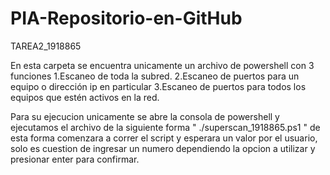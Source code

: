 # PIA-Repositorio-en-GitHub
TAREA2_1918865

En esta carpeta se encuentra unicamente un archivo de powershell con 3 funciones
1.Escaneo de toda la subred.
2.Escaneo de puertos para un equipo o dirección ip en particular
3.Escaneo de puertos para todos los equipos que estén activos en la red.
  
Para su ejecucion unicamente se abre la consola de powershell y ejecutamos el archivo de la siguiente forma
" ./superscan_1918865.ps1 " de esta forma comenzara a correr el script y esperara un valor por el usuario, solo es cuestion de ingresar un numero dependiendo la opcion a utilizar
y presionar enter para confirmar.
